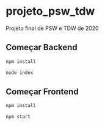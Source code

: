 # projeto_psw_tdw

Projeto final de PSW e TDW de 2020

## Começar Backend

```bash
npm install
```

```bash
node index
```

## Começar Frontend

```bash
npm install
```

```bash
npm start
```

